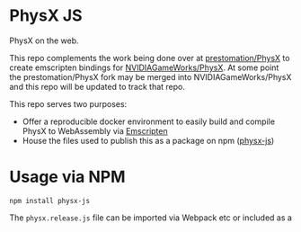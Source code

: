 # PhysX JS

PhysX on the web.

This repo complements the work being done over at [prestomation/PhysX](https://github.com/prestomation/PhysX) to create emscripten bindings for [NVIDIAGameWorks/PhysX](https://github.com/NVIDIAGameWorks/PhysX). 
At some point the prestomation/PhysX fork may be merged into NVIDIAGameWorks/PhysX and this repo will be updated to track that repo.

This repo serves two purposes:

- Offer a reproducible docker environment to easily build and compile PhysX to WebAssembly via [Emscripten](https://emscripten.org)
- House the files used to publish this as a package on npm ([physx-js](https://www.npmjs.com/package/physx-js))

# Usage via NPM

```
npm install physx-js
```

The `physx.release.js` file can be imported via Webpack etc or included as a <script> on the page

The `physx.release.wasm` needs to be served in a public folder so that it can be loaded in a browser environment

TODO: We need a clean way to use these files + an example web app.

# Making a build

You can modify and/or build this yourself to create js and wasm files.

The only dependencies you need are Docker and Node/NPM. All other dependencies are managed inside the docker image.

```
// clone this repo
git clone https://github.com/ashconnell/physx-js.git

// install PhysX source dependency
npm install

// build
npm run build
```

This will start a docker container, mount the PhysX source code and then build and compile it using emscripten.

The output files (js and wasm) are copied into ./dist